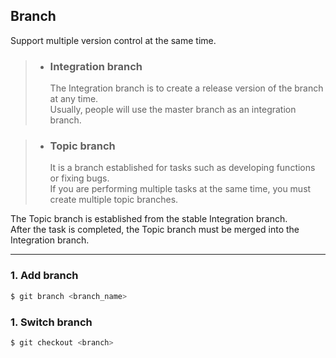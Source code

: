 ## Branch
Support multiple version control at the same time.

>- ### Integration branch
>    The Integration branch is to create a release version of the branch at any time.  
>    Usually, people will use the master branch as an integration branch.  

>- ### Topic branch
>    It is a branch established for tasks such as developing functions or fixing bugs.  
>    If you are performing multiple tasks at the same time, you must create multiple topic branches.  

The Topic branch is established from the stable Integration branch.  
After the task is completed, the Topic branch must be merged into the Integration branch.          
  
---
### 1. Add branch
```sh
$ git branch <branch_name>
```
### 1. Switch branch
```sh
$ git checkout <branch>
```
